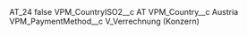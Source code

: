 <?xml version="1.0" encoding="UTF-8"?>
<CustomMetadata xmlns="http://soap.sforce.com/2006/04/metadata" xmlns:xsi="http://www.w3.org/2001/XMLSchema-instance" xmlns:xsd="http://www.w3.org/2001/XMLSchema">
    <label>AT_24</label>
    <protected>false</protected>
    <values>
        <field>VPM_CountryISO2__c</field>
        <value xsi:type="xsd:string">AT</value>
    </values>
    <values>
        <field>VPM_Country__c</field>
        <value xsi:type="xsd:string">Austria</value>
    </values>
    <values>
        <field>VPM_PaymentMethod__c</field>
        <value xsi:type="xsd:string">V_Verrechnung (Konzern)</value>
    </values>
</CustomMetadata>
